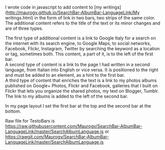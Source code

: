 I wrote code in javascript to add content to [my writings](http://maurogv.github.io/SearchBar-AlbumBar-LanguageLink/My writings.html) in the form of link in two bars, two strips of the same color.  
The additional content refers to the title of the text or its minor changes and are of three types.

The first type of additional content is a link to Google Italy for a search on the internet with its search engine, to Google Maps, to social networks, Facebook, Flickr, Instagram, Twitter by searching the keyword as a location or tag, sometimes both. This content, a part of it, is to the left of the first bar.   
A second type of content is a link to the page I had written in a second language, from Italian into English or vice versa. It is positioned to the right and must be added to an element, as a hint to the first bar.  
A third type of content that enriches the text is a link to my photos albums published on Google+ Photos, Flickr and Facebook, galleries that I built on Flickr that lets you organize the shared photos, my text on Blogger, Tumblr. The link to my albums is added to the left of the second bar.

In my page layout I set the first bar at the top and the second bar at the bottom.

Raw file for TestoBars is  https://raw.githubusercontent.com/Maurogv/SearchBar-AlbumBar-LanguageLink/master/SearchAlbumLanguage.js or https://rawgit.com/Maurogv/SearchBar-AlbumBar-LanguageLink/master/SearchAlbumLanguage.js




